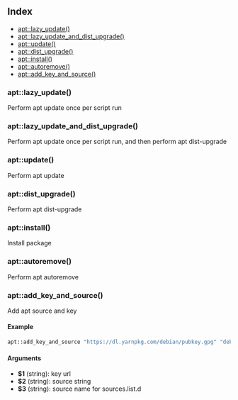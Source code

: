 ## Index

* [apt::lazy_update()](#aptlazy_update)
* [apt::lazy_update_and_dist_upgrade()](#aptlazy_update_and_dist_upgrade)
* [apt::update()](#aptupdate)
* [apt::dist_upgrade()](#aptdist_upgrade)
* [apt::install()](#aptinstall)
* [apt::autoremove()](#aptautoremove)
* [apt::add_key_and_source()](#aptadd_key_and_source)

### apt::lazy_update()

Perform apt update once per script run

### apt::lazy_update_and_dist_upgrade()

Perform apt update once per script run, and then perform apt dist-upgrade

### apt::update()

Perform apt update

### apt::dist_upgrade()

Perform apt dist-upgrade

### apt::install()

Install package

### apt::autoremove()

Perform apt autoremove

### apt::add_key_and_source()

Add apt source and key

#### Example

```bash
apt::add_key_and_source "https://dl.yarnpkg.com/debian/pubkey.gpg" "deb https://dl.yarnpkg.com/debian/ stable main" "yarn" | fail
```

#### Arguments

* **$1** (string): key url
* **$2** (string): source string
* **$3** (string): source name for sources.list.d


